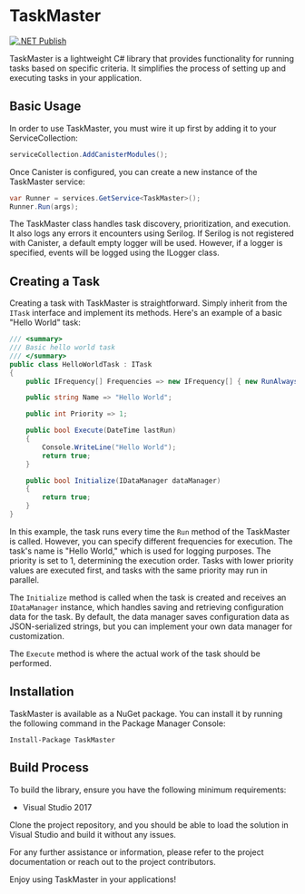 # TaskMaster

[![.NET Publish](https://github.com/JaCraig/TaskMaster/actions/workflows/dotnet-publish.yml/badge.svg)](https://github.com/JaCraig/TaskMaster/actions/workflows/dotnet-publish.yml)

TaskMaster is a lightweight C# library that provides functionality for running tasks based on specific criteria. It simplifies the process of setting up and executing tasks in your application.

## Basic Usage

In order to use TaskMaster, you must wire it up first by adding it to your ServiceCollection:

```csharp
serviceCollection.AddCanisterModules();
```
Once Canister is configured, you can create a new instance of the TaskMaster service:

```csharp
var Runner = services.GetService<TaskMaster>();
Runner.Run(args);
```

The TaskMaster class handles task discovery, prioritization, and execution. It also logs any errors it encounters using Serilog. If Serilog is not registered with Canister, a default empty logger will be used. However, if a logger is specified, events will be logged using the ILogger class.

## Creating a Task

Creating a task with TaskMaster is straightforward. Simply inherit from the `ITask` interface and implement its methods. Here's an example of a basic "Hello World" task:

```csharp
/// <summary>
/// Basic hello world task
/// </summary>
public class HelloWorldTask : ITask
{
    public IFrequency[] Frequencies => new IFrequency[] { new RunAlways() };

    public string Name => "Hello World";

    public int Priority => 1;

    public bool Execute(DateTime lastRun)
    {
        Console.WriteLine("Hello World");
        return true;
    }

    public bool Initialize(IDataManager dataManager)
    {
        return true;
    }
}
```

In this example, the task runs every time the `Run` method of the TaskMaster is called. However, you can specify different frequencies for execution. The task's name is "Hello World," which is used for logging purposes. The priority is set to 1, determining the execution order. Tasks with lower priority values are executed first, and tasks with the same priority may run in parallel.

The `Initialize` method is called when the task is created and receives an `IDataManager` instance, which handles saving and retrieving configuration data for the task. By default, the data manager saves configuration data as JSON-serialized strings, but you can implement your own data manager for customization.

The `Execute` method is where the actual work of the task should be performed.

## Installation

TaskMaster is available as a NuGet package. You can install it by running the following command in the Package Manager Console:

```shell
Install-Package TaskMaster
```

## Build Process

To build the library, ensure you have the following minimum requirements:

- Visual Studio 2017

Clone the project repository, and you should be able to load the solution in Visual Studio and build it without any issues.

For any further assistance or information, please refer to the project documentation or reach out to the project contributors.

Enjoy using TaskMaster in your applications!
